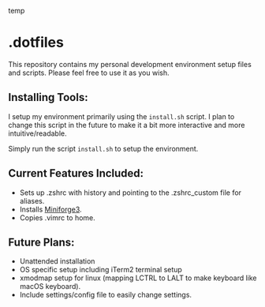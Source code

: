 temp
# .dotfiles

This repository contains my personal development environment setup files and scripts. Please feel free to use it as you wish.

## Installing Tools:
I setup my environment primarily using the `install.sh` script. I plan to change this script in the future to make it a bit more interactive and more intuitive/readable.

Simply run the script `install.sh` to setup the environment.

## Current Features Included:
- Sets up .zshrc with history and pointing to the .zshrc_custom file for aliases.
- Installs [Miniforge3](https://github.com/conda-forge/miniforge).
- Copies .vimrc to home.

## Future Plans:
- Unattended installation
- OS specific setup including iTerm2 terminal setup
- xmodmap setup for linux (mapping LCTRL to LALT to make keyboard like macOS keyboard).
- Include settings/config file to easily change settings.
